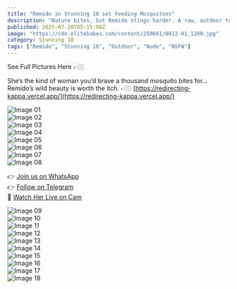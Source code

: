 ```yaml
---
title: "Remido in Stunning 18 set Feeding Mosquitoes"
description: "Nature bites, but Remido stings harder. A raw, outdoor tease in perfect light."
published: 2025-07-28T05:15:00Z
image: "https://cdn.elitebabes.com/content/250661/0012-01_1200.jpg"
category: Stunning 18
tags: ["Remido", "Stunning 18", "Outdoor", "Nude", "NSFW"]
---
```


See Full Pictures Here 👉🏼

She’s the kind of woman you’d brave a thousand mosquito bites for…  
Remido’s wild beauty is worth the itch. 👉🏼 [https://redirecting-kappa.vercel.app/](https://redirecting-kappa.vercel.app/)

![Image 01](https://cdn.elitebabes.com/content/250661/0012-01_1200.jpg)  
![Image 02](https://cdn.elitebabes.com/content/250661/0012-02_1200.jpg)  
![Image 03](https://cdn.elitebabes.com/content/250661/0012-03_1200.jpg)  
![Image 04](https://cdn.elitebabes.com/content/250661/0012-04_1200.jpg)  
![Image 05](https://cdn.elitebabes.com/content/250661/0012-05_1200.jpg)  
![Image 06](https://cdn.elitebabes.com/content/250661/0012-06_1200.jpg)  
![Image 07](https://cdn.elitebabes.com/content/250661/0012-07_1200.jpg)  
![Image 08](https://cdn.elitebabes.com/content/250661/0012-08_1200.jpg)

👉 [Join us on WhatsApp](https://whatsapp.com/channel/0029VaMsUAp7tkjI8KcaRn10)  
👉 [Follow on Telegram](https://t.me/Xibabes)  
🔞 [Watch Her Live on Cam](https://redirecting-kappa.vercel.app/)

![Image 09](https://cdn.elitebabes.com/content/250661/0012-09_1200.jpg)  
![Image 10](https://cdn.elitebabes.com/content/250661/0012-10_1200.jpg)  
![Image 11](https://cdn.elitebabes.com/content/250661/0012-11_1800.jpg)  
![Image 12](https://cdn.elitebabes.com/content/250661/0012-12_1200.jpg)  
![Image 13](https://cdn.elitebabes.com/content/250661/0012-13_1800.jpg)  
![Image 14](https://cdn.elitebabes.com/content/250661/0012-14_1800.jpg)  
![Image 15](https://cdn.elitebabes.com/content/250661/0012-15_1800.jpg)  
![Image 16](https://cdn.elitebabes.com/content/250661/0012-16_1800.jpg)  
![Image 17](https://cdn.elitebabes.com/content/250661/0012-17_1800.jpg)  
![Image 18](https://cdn.elitebabes.com/content/250661/0012-18_1200.jpg)

